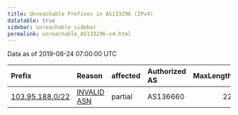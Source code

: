 ```yaml
---
title: Unreachable Prefixes in AS133296 (IPv4)
datatable: true
sidebar: unreachable_sidebar
permalink: unreachable_AS133296-v4.html
---
```


Data as of 2019-08-24 07:00:00 UTC


<div class="datatable-begin"></div>

| Prefix                                                   | Reason                                                                                                  | affected   | Authorized AS   |   MaxLength | Anchor                                       |   unreachable /24s |
|:---------------------------------------------------------|:--------------------------------------------------------------------------------------------------------|:-----------|:----------------|------------:|:---------------------------------------------|-------------------:|
| [103.95.188.0/22](https://stat.ripe.net/103.95.188.0/22) | [INVALID ASN](https://rpki-validator.ripe.net/announcement-preview?asn=AS133296&prefix=103.95.188.0/22) | partial    | AS136660        |          22 | [APNIC](unreachable_APNIC_RPKI_Root-v4.html) |                  4 |

<div class="datatable-end"></div>